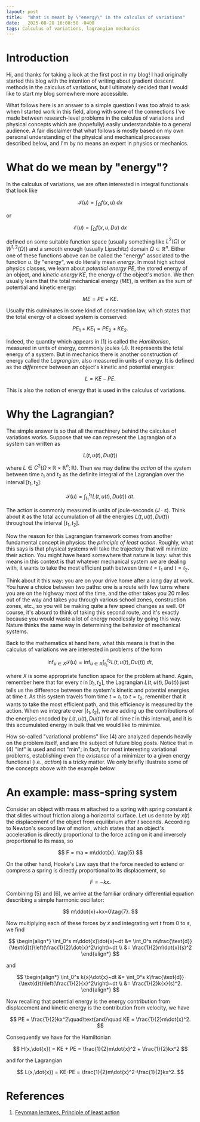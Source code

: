 ```yaml
---
layout: post
title:  "What is meant by \"energy\" in the calculus of variations"
date:   2025-08-28 16:08:50 -0400
tags: Calculus of variations, lagrangian mechanics
---
```


# Introduction
Hi, and thanks for taking a look at the first post in my blog! I had originally started this blog with the intention of writing about gradient descent methods in the calculus of variations, but I ultimately decided that I would like to start my blog somewhere more accessible.

What follows here is an answer to a simple question I was too afraid to ask when I started work in this field, along with some of the connections I've made between research-level problems in the calculus of variations and physical concepts which are (hopefully) easily understandable to a general audience. A fair disclaimer that what follows is mostly based on my own personal understanding of the physical and mechanical processes described below, and I'm by no means an expert in physics or mechanics.


# What do we mean by \"energy\"?
In the calculus of variations, we are often interested in integral functionals that look like

$$
\mathcal{I}(u)= \int_\Omega f(x,u)~dx
$$

or

$$
\mathcal{E}(u)= \int_\Omega f(x,u,Du)~dx$$

defined on some suitable function space (usually something like $L^2(\Omega)$ or $W^{1,2}(\Omega)$) and a smooth enough (usually Lipschitz) domain $\Omega\subset \mathbb{R}^n$. Either one of these functions above can be called the \"energy\" associated to the function $u$. By \"energy\", we do literally mean *energy*. In most high school physics classes, we learn about *potential energy* $PE$, the stored energy of an object, and *kinetic energy* $KE$, the energy of the object's motion. We then usually learn that the total mechanical energy ($ME$), is written as the sum of potential and kinetic energy: 

$$
ME = PE + KE. \tag{1}
$$

Usually this culminates in some kind of conservation law, which states that the total energy of a closed system is conserved: 

$$
PE_1 + KE_1 = PE_2 + KE_2. 
$$

Indeed, the quantity which appears in (1) is called the *Hamiltonian*, measured in units of energy, commonly joules (J). It represents the total energy of a system. But in mechanics there is another construction of energy called the *Lagrangian*, also measured in units of energy. It is defined as the *difference* between an object's kinetic and potential energies: 

$$
L = KE - PE.
$$

This is also the notion of energy that is used in the calculus of variations.


# Why the Lagrangian?
The simple answer is so that all the machinery behind the calculus of variations works. Suppose that we can represent the Lagrangian of a system can written as 

$$
L(t,u(t),Du(t)) \tag{2}
$$

where 
$L\in C^2(\Omega\times \mathbb{R}\times \mathbb{R}^n;\mathbb{R})$. Then we may define the *action* of the system between time $t_1$ and $t_2$ as the definite integral of the Lagrangian over the interval $[t_1,t_2]$: 

$$
\mathcal{S}(u)= \int_{t_1}^{t_2} L(t,u(t),Du(t))~d{t}. \tag{3}
$$

The action is commonly measured in units of joule-seconds ($J\cdot s$). Think about it as the total accumulation of all the energies $L(t,u(t),Du(t))$ throughout the interval $[t_1,t_2]$. 

Now the reason for this Lagrangian framework comes from another fundamental concept in physics: the *principle of least action*. Roughly, what this says is that physical systems will take the trajectory that will minimize their action. You might have heard somewhere that nature is lazy: what this means in this context is that whatever mechanical system we are dealing with, it wants to take the most efficient path between time $t=t_1$ and $t=t_2$.

Think about it this way: you are on your drive home after a long day at work. You have a choice between two paths: one is a route with few turns where you are on the highway most of the time, and the other takes you 20 miles out of the way and takes you through various school zones, construction zones, etc., so you will be making quite a few speed changes as well. Of course, it's absurd to think of taking this second route, and it's exactly because you would waste a lot of energy needlessly by going this way. Nature thinks the same way in determining the behavior of mechanical systems. 

Back to the mathematics at hand here, what this means is that in the calculus of variations we are interested in problems of the form 

$$
\inf_{u\in X} \mathcal{S}(u) = \inf_{u\in X}\int_{t_1}^{t_2} L(t,u(t),Du(t))~dt, \tag{4}
$$

where $X$ is some appropriate function space for the problem at hand. Again, remember here that for every $t$ in $[t_1,t_2]$, the Lagrangian $L(t,u(t),Du(t))$ just tells us the difference between the system's kinetic and potential energies at time $t$. As this system travels from time $t=t_1$ to $t=t_2$, remember that it wants to take the most efficient path, and this efficiency is measured by the action. When we integrate over $[t_1,t_2]$, we are adding up the contributions of the energies encoded by $L(t,u(t),Du(t))$ for all time $t$ in this interval, and it is this accumulated energy in bulk that we would like to minimize.

How so-called \"variational problems\" like (4) are analyzed depends heavily on the problem itself, and are the subject of future blog posts. Notice that in (4) \"inf\" is used and not \"min\"; in fact, for most interesting variational problems, establishing even the *existence* of a minimizer to a given energy functional (i.e., *action*) is a tricky matter. We only briefly illustrate some of the concepts above with the example below.


# An example: mass-spring system
Consider an object with mass $m$ attached to a spring with spring constant $k$ that slides without friction along a horizontal surface. Let us denote by $x(t)$ the displacement of the object from equilibrium after $t$ seconds. According to Newton's second law of motion, which states that an object's acceleration is directly proportional to the force acting on it and inversely proportional to its mass, so

$$
    F = ma = m\ddot{x}. \tag{5}
$$

On the other hand, Hooke's Law says that the force needed to extend or compress a spring is directly proportional to its displacement, so 

$$
    F = -kx.\tag{6}
$$

Combining (5) and (6), we arrive at the familiar ordinary differential equation describing a simple harmonic oscillator: 

$$
m\ddot{x}+kx=0\tag{7}.
$$

Now multiplying each of these forces by $\dot{x}$ and integrating wrt $t$ from $0$ to $s$, we find 

$$
\begin{align*}
    \int_0^s m\ddot{x}\dot{x}~dt &= \int_0^s m\frac{\text{d}}{\text{d}t}\left(\frac{1}{2}\dot{x}^2\right)~dt \\
        &= \frac{1}{2}m\dot{x}(s)^2
\end{align*}
$$

and 

$$
\begin{align*}
    \int_0^s k{x}\dot{x}~dt &= \int_0^s k\frac{\text{d}}{\text{d}t}\left(\frac{1}{2}{x}^2\right)~dt \\
        &= \frac{1}{2}k{x}(s)^2.
\end{align*}
$$

Now recalling that potential energy is the energy contribution from displacement and kinetic energy is the contribution from velocity, we have 

$$
    PE = \frac{1}{2}kx^2\quad\text{and}\quad KE = \frac{1}{2}m\dot{x}^2. 
$$

Consequently we have for the Hamiltonian

$$
H(x,\dot{x}) = KE + PE = \frac{1}{2}m\dot{x}^2 + \frac{1}{2}kx^2
$$

and for the Lagrangian

$$
L(x,\dot{x}) = KE-PE = \frac{1}{2}m\dot{x}^2-\frac{1}{2}kx^2. 
$$


# References
1. [Feynman lectures, Principle of least action](https://www.feynmanlectures.caltech.edu/II_19.html)



